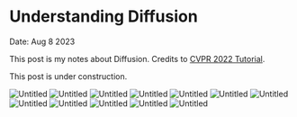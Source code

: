 # Understanding Diffusion 

Date: Aug 8 2023

This post is my notes about Diffusion. Credits to [CVPR 2022 Tutorial](https://cvpr2022-tutorial-diffusion-models.github.io/). 

This post is under construction.



<img src="{{site.baseurl | prepend: site.url}}images/Diffusion_aug8_1.jpg" alt="Untitled" />
<img src="{{site.baseurl | prepend: site.url}}images/Diffusion_aug8_2.jpg" alt="Untitled" />
<img src="{{site.baseurl | prepend: site.url}}images/Diffusion_aug8_3.jpg" alt="Untitled" />
<img src="{{site.baseurl | prepend: site.url}}images/Diffusion_aug8_4.jpg" alt="Untitled" />
<img src="{{site.baseurl | prepend: site.url}}images/Diffusion_aug8_5.jpg" alt="Untitled" />
<img src="{{site.baseurl | prepend: site.url}}images/Diffusion_aug8_6.jpg" alt="Untitled" />
<img src="{{site.baseurl | prepend: site.url}}images/Diffusion_aug8_7.jpg" alt="Untitled" />
<img src="{{site.baseurl | prepend: site.url}}images/Diffusion_aug8_8.jpg" alt="Untitled" />
<img src="{{site.baseurl | prepend: site.url}}images/Diffusion_aug8_9.jpg" alt="Untitled" />
<img src="{{site.baseurl | prepend: site.url}}images/Diffusion_aug8_10.jpg" alt="Untitled" />
<img src="{{site.baseurl | prepend: site.url}}images/Diffusion_aug8_11.jpg" alt="Untitled" />
<img src="{{site.baseurl | prepend: site.url}}images/Diffusion_aug8_12.jpg" alt="Untitled" />

